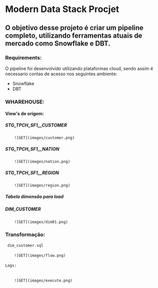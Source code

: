# Modern Data Stack Procjet

## O objetivo desse projeto é criar um pipeline completo, utilizando ferramentas atuais de mercado como Snowflake e DBT.

### Requirements:

O pipeline foi desenvolvido utilizando plataformas cloud, sendo assim é necessario contas de acesso nos seguintes ambiente:

- Snowflake
- DBT

### WHAREHOUSE:

#### View's de origem:
   ##### STG_TPCH_SF1__CUSTOMER

        ![GET](images/customer.png)

   ##### STG_TPCH_SF1__NATION

        ![GET](images/nation.png)

   ##### STG_TPCH_SF1__REGION

        ![GET](images/region.png)

##### Tabela dimensão para load

   ##### DIM_CUSTOMER


        ![GET](images/dim01.png)


### Transformação:
 
     dim_customer.sql

        ![GET](images/flow.png)
    
    Logs:


        ![GET](images/execute.png)











